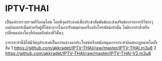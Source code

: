 # IPTV-THAI

เป็นแค่การรวบรวมทีวีออนไลน์ โดยมีจุดประสงค์เพื่อประชาสัมพันธ์และส่งเสริมช่องรายการทีวีต่างๆ บนอินเตอร์เน็ตสำหรับผู้ที่ไม่สะดวกในการรับชมผ่านเครื่องรับโทรทัศน์เท่านั้น 
ไม่มีการทำซ้ำหรือเปลี่ยนแปลงใดๆที่ส่งผลกับช่องทีวีนั้นๆ 

การกระทำนี้มิได้มีวัตถุประสงค์เป็นการแสวงหาประโยชน์หรือสนับสนุนการกระทำผิดต่อกฎหมายใดทั้งสิ้น
1 https://github.com/akkradet/IPTV-THAI/raw/master/IPTV-THAI.m3u8
2 https://github.com/akkradet/IPTV-THAI/raw/master/IPTV-THAI-V2.m3u8
